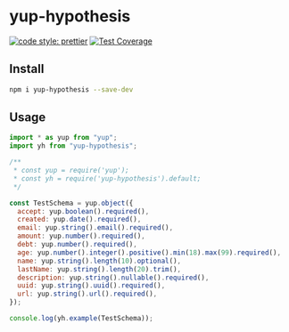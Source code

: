 # yup-hypothesis

[![code style: prettier](https://img.shields.io/badge/code_style-prettier-ff69b4.svg?style=flat-square)](https://github.com/prettier/prettier)
[![Test Coverage](https://api.codeclimate.com/v1/badges/9290db12ea8831e07c89/test_coverage)](https://codeclimate.com/github/hiigami/yup-hypothesis/test_coverage)

## Install

```bash
npm i yup-hypothesis --save-dev
```

## Usage

```js
import * as yup from "yup";
import yh from "yup-hypothesis";

/**
 * const yup = require('yup');
 * const yh = require('yup-hypothesis').default;
 */

const TestSchema = yup.object({
  accept: yup.boolean().required(),
  created: yup.date().required(),
  email: yup.string().email().required(),
  amount: yup.number().required(),
  debt: yup.number().required(),
  age: yup.number().integer().positive().min(18).max(99).required(),
  name: yup.string().length(10).optional(),
  lastName: yup.string().length(20).trim(),
  description: yup.string().nullable().required(),
  uuid: yup.string().uuid().required(),
  url: yup.string().url().required(),
});

console.log(yh.example(TestSchema));
```
